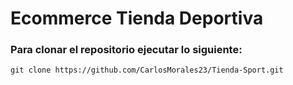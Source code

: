 # Ecommerce Tienda Deportiva

### Para clonar el repositorio ejecutar lo siguiente: 

```
git clone https://github.com/CarlosMorales23/Tienda-Sport.git
```